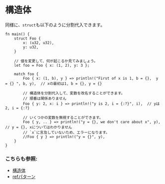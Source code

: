 # 構造体

同様に、`struct`も以下のように分割代入できます。

```rust,editable
fn main() {
    struct Foo {
        x: (u32, u32),
        y: u32,
    }

    // 値を変更して、何が起こるか見てみましょう。
    let foo = Foo { x: (1, 2), y: 3 };

    match foo {
        Foo { x: (1, b), y } => println!("First of x is 1, b = {},  y = {} ", b, y),  // xの最初は1, b = {}, y = {}

        // 構造体を分割代入して、変数を改名することができます。
        // 順番は関係ありません
        Foo { y: 2, x: i } => println!("y is 2, i = {:?}", i),  // yは2, i = {:?}

        // いくつかの変数を無視することができます。
        Foo { y, .. } => println!("y = {}, we don't care about x", y),  // y = {}, xについてはわかりません
        // `x`に言及していないため、エラーになります。
        //Foo { y } => println!("y = {}", y),
    }
}
```

### こちらも参照:

- [構造体](../../../custom_types/structs.md)
- [refパターン](../../../scope/borrow/ref.md)
